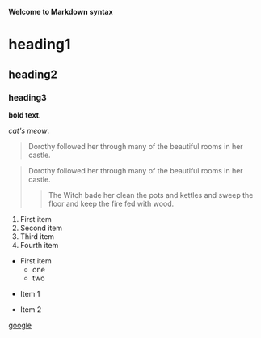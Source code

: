 **Welcome to Markdown syntax**

# heading1

## heading2

### heading3

<!-- BOLD -->

**bold text**.

 <!-- Italicized  -->

_cat's meow_.

<!-- Blockquotes -->

> Dorothy followed her through many of the beautiful rooms in her castle.

<!-- Nested Blockquotes-->

> Dorothy followed her through many of the beautiful rooms in her castle.
>
> > The Witch bade her clean the pots and kettles and sweep the floor and keep the fire fed with wood.

<!-- order and unorder list -->

1. First item
2. Second item
3. Third item
4. Fourth item

- First item
  - one
  - two

* Item 1

- Item 2

<!-- Links -->

[google](https://www.google.com)
